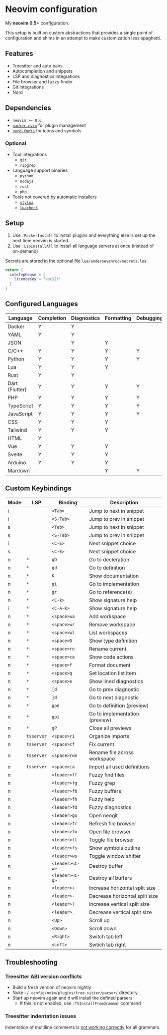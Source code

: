 # Neovim configuration

My **neovim 0.5+** configuration.

This setup is built on custom abstractions that provides a single point of
configuration and shims in an attempt to make customization less spaghetti.

## Features

* Treesitter and auto pairs
* Autocompletion and snippets
* LSP and diagnostics integrations
* File browser and fuzzy finder
* Git integrations
* Nord

## Dependencies

- `neovim >= 0.6`
- [`packer.nvim`](https://github.com/wbthomason/packer.nvim) for plugin management
- [`nerd-fonts`](https://www.nerdfonts.com/) for icons and symbols

### Optional

- Tool integrations
  - `git`
  - `ripgrep`
- Language support binaries
  - `python`
  - `nodejs`
  - `rust`
  - `php`
- Tools not covered by automatic installers
  - [`stylua`](https://github.com/JohnnyMorganz/StyLua)
  - [`luacheck`](https://github.com/mpeterv/luacheck)

## Setup

1. Use `:PackerInstall` to install plugins and everything else is set up the next time neovim is started.
2. Use `:LspInstallAll` to install all language servers at once (instead of on-demand)

Secrets are stored in the optional file `lua/andersevenrud/secrets.lua`:

```lua
return {
  intelephense = {
    licenceKey = "abc123"
  }
}
```

## Configured Languages

| Language         | Completion | Diagnostics | Formatting | Debugging |
| ---------------- | ---------- | ----------- | ---------- | --------- |
| Docker           | Y          | Y           |            |           |
| YAML             | Y          | Y           |            |           |
| JSON             |            | Y           | Y          |           |
| C/C++            | Y          | Y           | Y          | Y         |
| Python           | Y          | Y           | Y          | Y         |
| Lua              | Y          | Y           | Y          |           |
| Rust             | Y          | Y           |            |           |
| Dart (Flutter)   | Y          | Y           | Y          | Y         |
| PHP              | Y          | Y           | Y          | Y         |
| TypeScript       | Y          | Y           | Y          | Y         |
| JavaScript       | Y          | Y           | Y          | Y         |
| CSS              | Y          | Y           | Y          |           |
| Tailwind         | Y          | Y           | Y          |           |
| HTML             | Y          |             |            |           |
| Vue              | Y          | Y           | Y          |           |
| Svelte           | Y          | Y           | Y          |           |
| Arduino          | Y          | Y           | Y          |           |
| Mardown          |            |             | Y          | Y         |

## Custom Keybindings

| Mode     | LSP          | Binding          | Description                            |
| -------- | ------------ | ---------------- | -------------------------------------- |
| i        |              | `<Tab>`          | Jump to next in snippet                |
| i        |              | `<S-Tab>`        | Jump to prev in snippet                |
| s        |              | `<Tab>`          | Jump to next in snippet                |
| s        |              | `<S-Tab>`        | Jump to prev in snippet                |
| i        |              | `<C-E>`          | Next snippet choice                    |
| s        |              | `<C-E>`          | Next snippet choice                    |
| n        | `*`          | `gD`             | Go to decleration                      |
| n        | `*`          | `gd`             | Go to definition                       |
| n        | `*`          | `K`              | Show documentation                     |
| n        | `*`          | `gi`             | Go to implementation                   |
| n        | `*`          | `gr`             | Go to reference(s)                     |
| n        | `*`          | `<C-k>`          | Show signature help                    |
| i        | `*`          | `<C-A-k>`        | Show signature help                    |
| n        | `*`          | `<space>wa`      | Add workspace                          |
| n        | `*`          | `<space>wr`      | Remove workspace                       |
| n        | `*`          | `<space>wl`      | List workspaces                        |
| n        | `*`          | `<space>D`       | Show type definition                   |
| n        | `*`          | `<space>rn`      | Rename current                         |
| n        | `*`          | `<space>ca`      | Show code actions                      |
| n        | `*`          | `<space>f`       | Format document                        |
| n        | `*`          | `<space>q`       | Set location list item                 |
| n        | `*`          | `<space>e`       | Show lined diagnostics                 |
| n        | `*`          | `[d`             | Go to prev diagnostic                  |
| n        | `*`          | `]d`             | Go to next diagnostic                  |
| n        | `*`          | `gpd`            | Go to definition (preview)             |
| n        | `*`          | `gpi`            | Go to implementation (preview)         |
| n        | `*`          | `gP`             | Close all previews                     |
| n        | `tsserver`   | `<space>ri`      | Organize imports                       |
| n        | `tsserver`   | `<space>cf`      | Fix current                            |
| n        | `tsserver`   | `<space>rwn`     | Rename file across workspace           |
| n        | `tsserver`   | `<space>ia`      | Import all used definitions            |
| n        |              | `<leader>ff`     | Fuzzy find files                       |
| n        |              | `<leader>fg`     | Fuzzy grep                             |
| n        |              | `<leader>fb`     | Fuzzy buffers                          |
| n        |              | `<leader>fh`     | Fuzzy help                             |
| n        |              | `<leader>fd`     | Fuzzy diagnostics                      |
| n        |              | `<leader>go`     | Open neogit                            |
| n        |              | `<leader>fr`     | Refresh file browser                   |
| n        |              | `<leader>fo`     | Open file browser                      |
| n        |              | `<leader>ft`     | Toggle file browser                    |
| n        |              | `<leader>fs`     | Show symbols outline                   |
| n        |              | `<leader>ws`     | Toggle window shifter                  |
| n        |              | `<leader><C-w>`  | Destroy buffer                         |
| n        |              | `<leader><C-q>`  | Destroy all buffers                    |
| n        |              | `<leader>+`      | Increase horizontal split size         |
| n        |              | `<leader>-`      | Decrease horizontal split size         |
| n        |              | `<leader>?`      | Increase vertical split size           |
| n        |              | `<leader>_`      | Decrease vertical split size           |
| n        |              | `<Up>`           | Scroll up                              |
| n        |              | `<Down>`         | Scroll down                            |
| n        |              | `<Right>`        | Switch tab left                        |
| n        |              | `<Left>`         | Swtich tab right                       |


## Troubleshooting

### Treesitter ABI version conflicts

* Build a fresh version of neovim nightly
* Nuke `~/.config/nvim/plugins/tree-sitter/parser/` directory
* Start up neovim again and it will install the defined parsers
  * If this is not enabled, use `:TSInstallFromGrammar` command

### Treesitter indentation issues

Indentation of multiline comments is [not working correctly](https://github.com/nvim-treesitter/nvim-treesitter/projects/6) for all grammars.
